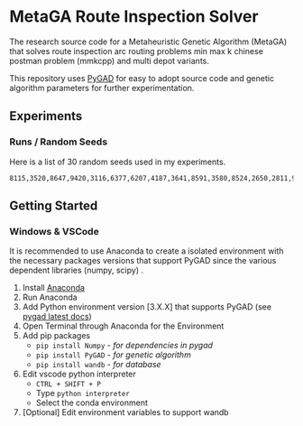 # MetaGA Route Inspection Solver

The research source code for a Metaheuristic Genetic Algorithm (MetaGA) that solves route inspection arc routing problems min max k chinese postman problem (mmkcpp) and multi depot variants. 

This repository uses [PyGAD](https://github.com/ahmedfgad/GeneticAlgorithmPython) for easy to adopt source code and genetic algorithm parameters for further experimentation.

## Experiments

### Runs / Random Seeds

Here is a list of 30 random seeds used in my experiments.

```
8115,3520,8647,9420,3116,6377,6207,4187,3641,8591,3580,8524,2650,2811,9963,7537,3472,3714,8158,7284,6948,6119,5253,5134,7350,2652,9968,3914,6899,4715
```
 
## Getting Started



### Windows & VSCode

It is recommended to use Anaconda to create a isolated environment with the necessary packages versions that support PyGAD since the various dependent libraries (numpy, scipy) .

1. Install [Anaconda](https://www.anaconda.com/products/distribution)
2. Run Anaconda
3. Add Python environment version [3.X.X] that supports PyGAD (see [pygad latest docs](https://pygad.readthedocs.io/en/latest/))
4. Open Terminal through Anaconda for the Environment
5. Add pip packages
    - `pip install Numpy` - *for dependencies in pygad*
    - `pip install PyGAD` - *for genetic algorithm*
    - `pip install wandb` - *for database*
6. Edit vscode python interpreter
    - `CTRL + SHIFT + P`
    - Type `python interpreter`
    - Select the conda environment 
7. [Optional] Edit environment variables to support wandb

    
